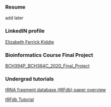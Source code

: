 ### Resume
add later

### LinkedIN profile
[Elizabeth Ferrick Kiddie]([Ferrick-Kiddie_BCH394P_BCH364C_2020_Final_Project.html](https://www.linkedin.com/in/elizabeth-ferrick-kiddie-76ba6934/))

### Bioinformatics Course Final Project
[BCH394P_BCH364C_2020_Final_Project](Ferrick-Kiddie_BCH394P_BCH364C_2020_Final_Project.html)

### Undergrad tutorials
[tRNA fragment database (tRFdb) paper overview](tRFdb_paper_questions.html)

[tRFdb Tutorial](tRFdb_tutorial_part2.html)
